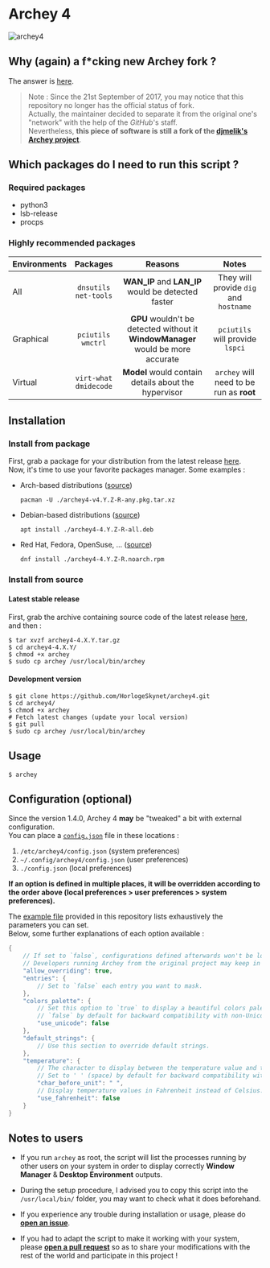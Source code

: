 # Archey 4

![archey4](https://horlogeskynet.github.io/img/blog/the-archey-project-what-i-ve-decided-to-do.png?v4.3.0)

## Why (again) a f*cking new Archey fork ?

The answer is [here](https://horlogeskynet.github.io/archey4).

> Note : Since the 21st September of 2017, you may notice that this repository no longer has the official status of fork.  
> Actually, the maintainer decided to separate it from the original one's "network" with the help of the _GitHub_'s staff.  
> Nevertheless, **this piece of software is still a fork of the [djmelik's Archey project](https://github.com/djmelik/archey.git)**.

## Which packages do I need to run this script ?

### Required packages

* python3
* lsb-release
* procps

### Highly recommended packages

| Environments |  Packages  |                Reasons                | Notes |
| :----------- | :--------: | :-----------------------------------: | :---: |
| All          | `dnsutils`<br>`net-tools` | **WAN_IP** and **LAN_IP** would be detected faster | They will provide `dig` and `hostname` |
| Graphical    |  `pciutils`<br>`wmctrl`  | **GPU** wouldn't be detected without it<br>**WindowManager** would be more accurate | `pciutils` will provide `lspci` |
| Virtual      | `virt-what`<br>`dmidecode` | **Model** would contain details about the hypervisor | `archey` will need to be run as **root** |

## Installation

### Install from package

First, grab a package for your distribution from the latest release [here](https://github.com/HorlogeSkynet/archey4/releases/latest).  
Now, it's time to use your favorite packages manager. Some examples :

* Arch-based distributions ([source](https://aur.archlinux.org/packages/archey4/))

	```shell
	pacman -U ./archey4-v4.Y.Z-R-any.pkg.tar.xz
	```

* Debian-based distributions ([source](https://labs.pixelswap.fr/HorlogeSkynet/archey4-packaging))

	```shell
	apt install ./archey4-4.Y.Z-R-all.deb
	```

* Red Hat, Fedora, OpenSuse, ... ([source](https://labs.pixelswap.fr/HorlogeSkynet/archey4-packaging))

	```shell
	dnf install ./archey4-4.Y.Z-R.noarch.rpm
	```

### Install from source

#### Latest stable release

First, grab the archive containing source code of the latest release [here](https://github.com/HorlogeSkynet/archey4/releases/latest), and then :

```shell
$ tar xvzf archey4-4.X.Y.tar.gz
$ cd archey4-4.X.Y/
$ chmod +x archey
$ sudo cp archey /usr/local/bin/archey
```

#### Development version

```shell
$ git clone https://github.com/HorlogeSkynet/archey4.git
$ cd archey4/
$ chmod +x archey
# Fetch latest changes (update your local version)
$ git pull
$ sudo cp archey /usr/local/bin/archey
```

## Usage

```shell
$ archey
```

## Configuration (optional)

Since the version 1.4.0, Archey 4 **may** be "tweaked" a bit with external configuration.  
You can place a [`config.json`](config.json) file in these locations :

1. `/etc/archey4/config.json` (system preferences)
2. `~/.config/archey4/config.json` (user preferences)
3. `./config.json` (local preferences)

**If an option is defined in multiple places, it will be overridden according to the order above (local preferences > user preferences > system preferences).**

The [example file](config.json) provided in this repository lists exhaustively the parameters you can set.  
Below, some further explanations of each option available :

```cpp
{
	// If set to `false`, configurations defined afterwards won't be loaded.
	// Developers running Archey from the original project may keep in there the original `config.json` while having their own external configuration set elsewhere.
	"allow_overriding": true,
	"entries": {
		// Set to `false` each entry you want to mask.
	},
	"colors_palette": {
		// Set this option to `true` to display a beautiful colors palette.
		// `false` by default for backward compatibility with non-Unicode locales.
		"use_unicode": false
	},
	"default_strings": {
		// Use this section to override default strings.
	},
	"temperature": {
		// The character to display between the temperature value and the unit (as '°' in 53.2°C).
		// Set to ' ' (space) by default for backward compatibility with non-Unicode locales.
		"char_before_unit": " ",
		// Display temperature values in Fahrenheit instead of Celsius.
		"use_fahrenheit": false
	}
}
```

## Notes to users

* If you run `archey` as root, the script will list the processes running by other users on your system in order to display correctly **Window Manager** & **Desktop Environment** outputs.

* During the setup procedure, I advised you to copy this script into the `/usr/local/bin/` folder, you may want to check what it does beforehand.

* If you experience any trouble during installation or usage, please do **[open an issue](https://github.com/HorlogeSkynet/archey4/issues/new)**.

* If you had to adapt the script to make it working with your system, please **[open a pull request](https://github.com/HorlogeSkynet/archey4/pulls)** so as to share your modifications with the rest of the world and participate in this project !
